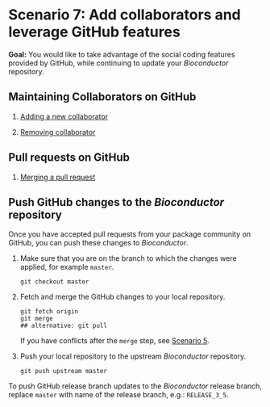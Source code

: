 # Scenario 7: Add collaborators and leverage GitHub features

**Goal:** You would like to take advantage of the social coding features provided by GitHub, while continuing to update your _Bioconductor_ repository.

## Maintaining Collaborators on GitHub

1. [Adding a new collaborator][]

2. [Removing collaborator][]

## Pull requests on GitHub

1. [Merging a pull request][]

## Push GitHub changes to the _Bioconductor_ repository

Once you have accepted pull requests from your package community on GitHub, you can push these changes to _Bioconductor_.

1. Make sure that you are on the branch to which the changes were applied, for example `master`.

   ```
   git checkout master
   ```

1. Fetch and merge the GitHub changes to your local repository.

    ```
    git fetch origin
    git merge
    ## alternative: git pull
    ```

    If you have conflicts after the `merge` step, see [Scenario 5][].

1. Push your local repository to the upstream _Bioconductor_ repository.

    ```
    git push upstream master
    ```
    
To push GitHub release branch updates to the _Bioconductor_ release branch, replace `master` with name of the release branch, e.g.: `RELEASE_3_5`.

[Adding a new collaborator]: https://help.github.com/articles/inviting-collaborators-to-a-personal-repository/
[Removing collaborator]: https://help.github.com/articles/removing-a-collaborator-from-a-personal-repository/
[Merging a pull request]: https://help.github.com/articles/merging-a-pull-request/
[Scenario 5]: scenario-5-resolve-conflicts.md

